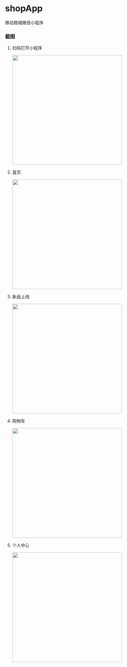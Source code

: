 # shopApp
移动商城微信小程序
### 截图


1. 扫码打开小程序

    <img src="https://raw.githubusercontent.com/moyanxiu/shopApp/master/demo/1.png" width="360"/>
2. 首页

    <img src="https://raw.githubusercontent.com/moyanxiu/shopApp/master/demo/2.png" width="360"/>
3. 新品上线

    <img src="https://raw.githubusercontent.com/moyanxiu/shopApp/master/demo/3.png" width="360"/>
4. 购物车

    <img src="https://raw.githubusercontent.com/moyanxiu/shopApp/master/demo/4.png" width="360"/>
5. 个人中心

    <img src="https://raw.githubusercontent.com/moyanxiu/shopApp/master/demo/5.png" width="360"/>

